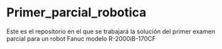 # Primer_parcial_robotica
Este es el repositorio en el que se trabajará la solución del primer examen parcial para un robot Fanuc modelo R-2000iB-170CF
